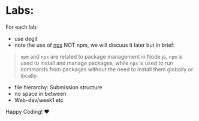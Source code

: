 # Labs: 



For each lab:

- use degit
- note the use of [npx] NOT npm, we will discuus it later but in brief:  
> `npm` and `npx` are related to package management in Node.js, `npm` is used to install and manage packages, while `npx` is used to run commands from packages without the need to install them globally or locally.
- file hierarchy: Submission structure
- no space in between
- Web-dev/week1 etc


[npx]:https://github.com/tx00-web/material/Tools-Resources/npm.md#npx

Happy Coding! :heart:


